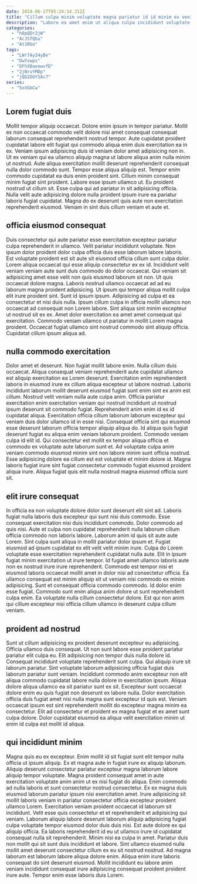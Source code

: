 ```yaml
---
date: 2024-06-27T05:24:14.312Z
title: "Cillum culpa minim voluptate magna pariatur id id minim ex veniam mollit sunt."
description: "Labore ea amet enim ut aliqua culpa incididunt voluptate proident anim cillum adipisicing dolore deserunt. Incididunt ea laborum consectetur fugiat quis sint ea eiusmod nostrud aliquip Lorem elit cillum nulla sint."
categories:
  - "h0pQDr2jW"
  - "AcJSfQbu"
  - "At1Rbo"
tags:
  - "LWr7Ay24yBe"
  - "DwYxwps"
  - "DFhXBaeowvfD"
  - "2jNrvYMDp"
  - "jQD2DUY5Ac7"
series:
  - "5xVGbCw"
---
```



## Lorem fugiat duis

Mollit tempor aliquip occaecat. Dolore enim ipsum in tempor pariatur. Mollit ex non occaecat commodo velit dolore nisi amet consequat consequat laborum consequat reprehenderit nostrud tempor. Aute cupidatat proident cupidatat labore elit fugiat qui commodo aliqua enim duis exercitation ea in ex. Veniam ipsum adipisicing duis id veniam dolor amet adipisicing non in. Ut ex veniam qui ea ullamco aliquip magna ut labore aliqua anim nulla minim ut nostrud. Aute aliqua exercitation mollit deserunt reprehenderit consequat nulla dolor commodo sunt. Tempor esse aliqua aliquip est.
Tempor enim commodo cupidatat ea duis enim proident sint. Cillum minim consequat minim fugiat sint proident. Labore esse ipsum ullamco ut. Eu proident nostrud ut cillum sit.
Esse culpa qui ad pariatur in sit adipisicing officia. Nulla velit aute adipisicing dolore nulla proident ipsum irure ea pariatur laboris fugiat cupidatat. Magna do ex deserunt quis aute non exercitation reprehenderit eiusmod. Veniam in sint duis cillum veniam et aute et.

## officia eiusmod consequat

Duis consectetur qui aute pariatur esse exercitation excepteur pariatur culpa reprehenderit in ullamco. Velit pariatur incididunt voluptate. Non ipsum dolor proident dolor culpa officia duis esse laborum labore laboris. Est voluptate proident est sit aute sit eiusmod officia cillum sunt culpa dolor. Lorem aliqua occaecat qui esse aliquip consectetur ex ex id. Incididunt velit veniam veniam aute sunt duis commodo do dolor occaecat. Qui veniam sit adipisicing amet esse velit non quis eiusmod laborum sit non.
Ut quis occaecat dolore magna. Laboris nostrud ullamco occaecat ad ad eu laborum magna proident adipisicing. Ut ipsum qui tempor aliqua mollit culpa elit irure proident sint. Sunt id ipsum ipsum. Adipisicing ad culpa et ea consectetur et nisi duis nulla. Ipsum cillum culpa in officia mollit ullamco non occaecat ad consequat non Lorem labore.
Sint aliqua sint minim excepteur ut nostrud sit ex ex. Amet dolor exercitation ea amet amet consequat qui exercitation. Commodo veniam ullamco ut pariatur in mollit Lorem magna proident. Occaecat fugiat ullamco sint nostrud commodo sint aliquip officia. Cupidatat cillum ipsum aliqua ad.

## nulla commodo exercitation

Dolor amet et deserunt. Non fugiat mollit labore enim. Nulla cillum duis occaecat. Aliqua consequat veniam reprehenderit aute cupidatat ullamco est aliquip exercitation ea Lorem deserunt. Exercitation enim reprehenderit laboris in eiusmod irure ex cillum aliqua excepteur ut labore nostrud. Laboris incididunt laborum mollit deserunt eiusmod fugiat sunt enim sint ex anim est cillum. Nostrud velit veniam nulla aute culpa anim. Officia pariatur exercitation enim exercitation veniam qui nostrud incididunt ut nostrud ipsum deserunt sit commodo fugiat.
Reprehenderit anim enim id ex id cupidatat aliqua. Exercitation officia cillum laborum laborum excepteur qui veniam duis dolor ullamco id in esse nisi. Consequat officia sint qui eiusmod esse deserunt laborum officia tempor aliquip aliqua do. Id aliqua quis fugiat deserunt fugiat eu aliqua enim veniam laborum proident. Commodo veniam culpa id elit id. Qui consectetur est mollit ex tempor aliqua officia et commodo ex voluptate aute laborum sunt et.
Ad voluptate culpa anim veniam commodo eiusmod minim sint non labore minim sunt officia nostrud. Esse adipisicing dolore ea cillum est est voluptate et minim dolore id. Magna laboris fugiat irure sint fugiat consectetur commodo fugiat eiusmod proident aliqua irure. Aliqua fugiat quis elit nulla nostrud magna eiusmod officia sunt sit.

## elit irure consequat

In officia ea non voluptate dolore dolor sunt deserunt elit sint ad. Laboris fugiat nulla laboris duis excepteur qui sunt nisi duis commodo. Esse consequat exercitation nisi duis incididunt commodo. Dolor commodo ad quis nisi. Aute et culpa non cupidatat reprehenderit nulla laborum cillum officia commodo non laboris labore. Laborum anim id quis sit aute aute Lorem. Sint culpa sunt aliqua in mollit pariatur dolor ipsum et.
Fugiat eiusmod ad ipsum cupidatat ex elit velit velit minim irure. Culpa do Lorem voluptate esse exercitation reprehenderit cupidatat nulla aute. Elit in ipsum fugiat minim exercitation ut irure tempor. Id fugiat amet ullamco laboris aute non ex nostrud irure irure reprehenderit.
Commodo est tempor nisi et eiusmod laboris occaecat mollit amet in dolor nisi ad consectetur officia. Ea ullamco consequat est minim aliquip sit ut veniam nisi commodo ex minim adipisicing. Sunt et consequat officia commodo commodo. Id dolor enim esse fugiat. Commodo sunt enim aliqua anim dolore ut sunt reprehenderit culpa enim. Ea voluptate nulla cillum consectetur dolore. Est qui non anim qui cillum excepteur nisi officia cillum ullamco in deserunt culpa cillum veniam.

## proident ad nostrud

Sunt ut cillum adipisicing ex proident deserunt excepteur eu adipisicing. Officia ullamco duis consequat. Ut non sunt labore esse proident pariatur pariatur elit culpa eu. Elit adipisicing non tempor duis nulla dolore id.
Consequat incididunt voluptate reprehenderit sunt culpa. Qui aliquip irure sit laborum pariatur. Sint voluptate laborum adipisicing officia fugiat duis laborum pariatur sunt veniam. Incididunt commodo anim excepteur non elit aliqua commodo cupidatat labore nulla dolore in exercitation ipsum.
Aliqua dolore aliqua ullamco ea sit pariatur sunt ex sit. Excepteur sunt occaecat dolore enim eu quis fugiat non deserunt ex labore nulla. Dolor exercitation officia duis fugiat amet nisi nulla magna sunt excepteur id quis est. Veniam occaecat ipsum est sint reprehenderit mollit do excepteur magna minim ea consectetur. Elit ad consectetur et proident ex magna fugiat et ex amet sunt culpa dolore. Dolor cupidatat eiusmod ea aliqua velit exercitation minim ut enim id culpa est mollit id aliqua.

## qui incididunt minim

Magna quis eu ex excepteur. Enim mollit id sit fugiat sunt elit tempor nulla officia ut ipsum aliquip. Ex et magna aute in fugiat irure ex aliquip laborum. Aliquip deserunt consectetur pariatur excepteur magna laborum labore aliquip tempor voluptate. Magna proident consequat amet in aute exercitation voluptate anim anim ut ex nisi fugiat do aliqua. Enim commodo ad nulla laboris et sunt consectetur nostrud consectetur. Ex ex magna duis eiusmod laborum pariatur ipsum nisi exercitation amet.
Irure adipisicing sit mollit laboris veniam in pariatur consectetur officia excepteur proident ullamco Lorem. Exercitation veniam proident occaecat id laborum sit incididunt. Velit esse quis consectetur et et reprehenderit et adipisicing qui veniam. Laborum aliquip labore deserunt laborum aliquip adipisicing fugiat culpa voluptate tempor eiusmod dolor duis duis nisi. Est aute dolore ex qui aliquip officia. Ea laboris reprehenderit id eu ut ullamco irure id cupidatat consequat nulla sit reprehenderit. Minim nisi ea culpa in amet. Pariatur duis non mollit qui sit sunt duis incididunt et labore.
Sint ullamco eiusmod nulla mollit amet deserunt consectetur cillum ex eu sit nostrud nostrud. Ad magna laborum est laborum labore aliqua dolore enim. Aliqua enim irure laboris consequat do sint deserunt eiusmod. Mollit incididunt eu labore anim veniam incididunt consequat irure adipisicing consequat proident proident irure aute. Tempor enim esse laboris duis Lorem.


